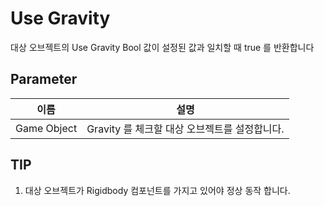 # Use Gravity

대상 오브젝트의 Use Gravity Bool 값이 설정된 값과 일치할 때 true 를 반환합니다

## Parameter

| **이름**      | **설명**                        |
|-------------|-------------------------------|
| Game Object | Gravity 를 체크할 대상 오브젝트를 설정합니다. |

## TIP
1. 대상 오브젝트가 Rigidbody 컴포넌트를 가지고 있어야 정상 동작 합니다.